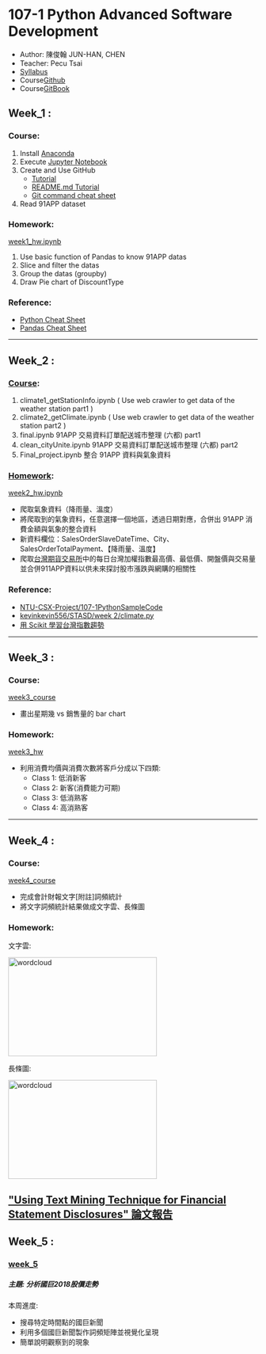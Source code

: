 # 107-1 Python Advanced Software Development
- Author: 陳俊翰  JUN-HAN, CHEN
- Teacher: Pecu Tsai
- [Syllabus](https://nol.ntu.edu.tw/nol/coursesearch/print_table.php?course_id=H03%2005010&class=&dpt_code=H020&ser_no=12205&semester=107-1&lang=CH)
- Course[Github](https://github.com/NTU-CSX-Project/107-1PythonSampleCode)
- Course[GitBook](https://pecu.gitbooks.io/python_/content/)
## Week_1 :
### Course:
1. Install [Anaconda](https://www.anaconda.com/download/)
2. Execute [Jupyter Notebook](https://jupyter.readthedocs.io/en/latest/install.html#installing-jupyter-using-anaconda-and-conda)
3. Create and Use GitHub
   - [Tutorial](https://git-scm.com/book/zh-tw/v1/%E9%96%8B%E5%A7%8B)
   - [README.md Tutorial](http://xianbai.me/learn-md/article/about/readme.html)
   - [Git command cheat sheet](https://github.com/joshnh/Git-Commands)   
4. Read 91APP dataset
### Homework:
[week1_hw.ipynb](https://github.com/Hank421Chen/STASD/blob/master/week_1/week_1_first_meet.ipynb)
1. Use basic function of Pandas to know 91APP datas
2. Slice and filter the datas
3. Group the datas (groupby)
4. Draw Pie chart of DiscountType
### Reference:
- [Python Cheat Sheet](https://pecu.gitbooks.io/python_/content/week1/4-python-basic-i.html)
- [Pandas Cheat Sheet](https://github.com/pandas-dev/pandas/blob/master/doc/cheatsheet/Pandas_Cheat_Sheet.pdf)
-----
## Week_2 :
### [Course](https://github.com/Hank421Chen/STASD/tree/master/week_2/Courses):
1. climate1_getStationInfo.ipynb ( Use web crawler to get data of the weather station part1 )
2. climate2_getClimate.ipynb ( Use web crawler to get data of the weather station part2 )
3. final.ipynb 91APP 交易資料訂單配送城市整理 (六都) part1
4. clean_cityUnite.ipynb 91APP 交易資料訂單配送城市整理 (六都) part2
5. Final_project.ipynb 整合 91APP 資料與氣象資料
### [Homework](https://github.com/Hank421Chen/STASD/tree/master/week_2/Practice):
[week2_hw.ipynb](https://github.com/Hank421Chen/STASD/blob/master/week_2/Homework/week2_hw.ipynb)
- 爬取氣象資料（降雨量、溫度）
- 將爬取到的氣象資料，任意選擇一個地區，透過日期對應，合併出 91APP 消費金額與氣象的整合資料
- 新資料欄位：SalesOrderSlaveDateTime、City、SalesOrderTotalPayment、【降雨量、溫度】
- 爬取[台灣期貨交易所](https://www.taifex.com.tw/chinese/index.asp)中的每日台灣加權指數最高價、最低價、開盤價與交易量並合併911APP資料以供未來探討股市漲跌與網購的相關性
### Reference:
- [NTU-CSX-Project/107-1PythonSampleCode](https://github.com/NTU-CSX-Project/107-1PythonSampleCode)
- [kevinkevin556/STASD/week 2/climate.py](https://github.com/kevinkevin556/STASD/blob/master/week%202/climate.py)
- [用 Scikit 學習台灣指數趨勢](https://khanwhlee.blogspot.com/2016/08/machine-learning-practice-scikit_26.html)
-----
## Week_3 :
### Course:
[week3_course](https://github.com/Hank421Chen/STASD/blob/master/week_3/week3_course.ipynb)
- 畫出星期幾 vs 銷售量的 bar chart
### Homework:
[week3_hw](https://github.com/Hank421Chen/STASD/blob/master/week_3/week_3_hw.ipynb)
- 利用消費均價與消費次數將客戶分成以下四類: 
   - Class 1: 低消新客
   - Class 2: 新客(消費能力可期)
   - Class 3: 低消熟客
   - Class 4: 高消熟客
-----
## Week_4 :
### Course:
[week4_course](https://github.com/Hank421Chen/STASD/blob/master/week_4/Week4_course.ipynb)
- 完成會計財報文字[附註]詞頻統計
- 將文字詞頻統計結果做成文字雲、長條圖
### Homework:
文字雲: 

<img src="https://github.com/Hank421Chen/STASD/blob/master/week_4/wordcloud.JPG" alt="wordcloud"
	title="Word cloud" width="300" height="200" />
   
長條圖:

<img src="https://github.com/Hank421Chen/STASD/blob/master/week_4/bar%20chart.JPG" alt="wordcloud"
	title="Word cloud" width="300" height="200" />
   
["Using Text Mining Technique for Financial Statement Disclosures" 論文報告](https://github.com/Hank421Chen/STASD/blob/master/week_4/%E8%AB%96%E6%96%87%E5%A0%B1%E5%91%8A.pdf)
-----
## Week_5 :
### [week_5](https://github.com/Hank421Chen/STASD/blob/master/week_5/week_5.ipynb)
##### 主題: 分析國巨2018股價走勢
本周進度:
- 搜尋特定時間點的國巨新聞
- 利用多個國巨新聞製作詞頻矩陣並視覺化呈現
- 簡單說明觀察到的現象
